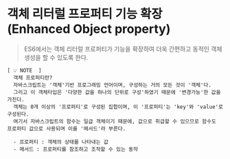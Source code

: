 # 객체 리터럴 프로퍼티 기능 확장(Enhanced Object property)
> ES6에서는 객체 리터럴 프로퍼티가 기능을 확장하여 더욱 간편하고 동적인 객체 생성을 할 수 있도록 한다.

```
[ 💡 NOTE  ]
  객체 프로퍼티란? 
  자바스크립트는 '객체'기반 프로그래밍 언어이며, 구성하는 거의 모든 것이 '객체'다.
  그리고 이 객체타입은 '다양한 값을 하나의 단위로 구성'하였기 때문에 '변경가능'한 값을 가진다.
  객체는 0개 이상의 '프로퍼티'로 구성된 집합이며, 이 '프로퍼티'는 'key'와 'value'로 구성된다.
  여기서 자바스크립트의 함수는 일급 객체이기 때문에, 값으로 취급할 수 있으므로 함수도 프로퍼티 값으로 사용되며 이를 '메서드'라 부른다.
  
  - 프로퍼티 : 객체의 상태를 나타내는 값
  - 메서드 : 프로퍼티를 참조하고 조작할 수 있는 동작
```

